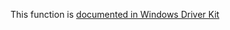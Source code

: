 This function is [documented in Windows Driver Kit](https://learn.microsoft.com/en-us/windows-hardware/drivers/ddi/wdm/nf-wdm-rtlulonglongbyteswap)
